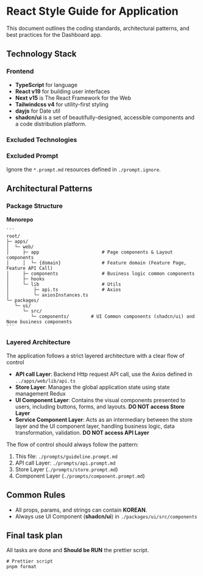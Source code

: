 # React Style Guide for Application

This document outlines the coding standards, architectural patterns, and best practices for the Dashboard app.

## Technology Stack

### Frontend

- **TypeScript** for language
- **React v19** for building user interfaces
- **Next v15** is The React Framework for the Web
- **Tailwindcss v4** for utility-first styling
- **dayjs** for Date util
- **shadcn/ui** is a set of beautifully-designed, accessible components and a code distribution platform.

### Excluded Technologies

### Excluded Prompt

Ignore the `*.prompt.md` resources defined in `./prompt.ignore`.

## Architectural Patterns

### Package Structure

**Monorepo**

    ```
    root/
    ├─ apps/
    │  └─ web/
    │     ├─ app                       # Page components & Layout components
    │     │  └─ {domain}               # Feature domain (Feature Page, Feature API Call)
    │     ├─ components                # Business logic common components
    │     ├─ hooks
    │     └─ lib                       # Utils
    │         ├─ api.ts                # Axios
    │         └─ axiosInstances.ts
    └─ packages/
       └─ ui/
          └─ src/
             └─ components/        # UI Common components (shadcn/ui) and None business components
    ```

### Layered Architecture

The application follows a strict layered architecture with a clear flow of control

- **API call Layer**: Backend Http request API call, use the Axios defined in `../apps/web/lib/api.ts`
- **Store Layer**: Manages the global application state using state management Redux
- **UI Component Layer**: Contains the visual components presented to users, including buttons, forms, and layouts.
  **DO NOT access Store Layer**
- **Service Component Layer**: Acts as an intermediary between the store layer and the UI component layer, handling business logic, data transformation, validation.
  **DO NOT access API Layer**

The flow of control should always follow the pattern:

1. This file: `./prompts/guideline.prompt.md`
2. API call Layer: `./prompts/api.prompt.md`
3. Store Layer (`./prompts/store.prompt.md`)
4. Component Layer (`./prompts/component.prompt.md`)

## Common Rules

- All props, params, and strings can contain **KOREAN**.
- Always use UI Component (**shadcn/ui**) in `./packages/ui/src/components`

## Final task plan

All tasks are done and **Should be RUN** the prettier script.

```shell
# Prettier script
pnpm format
```
